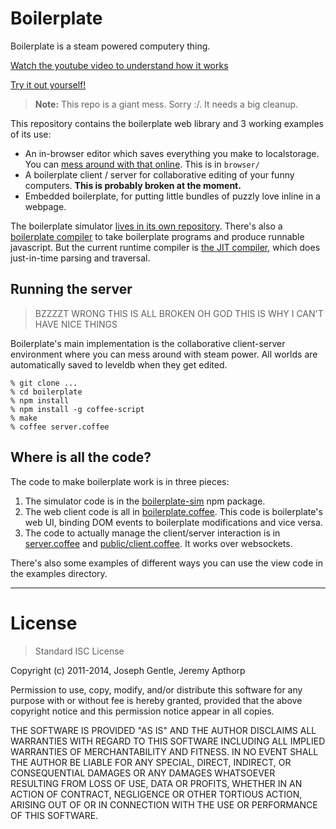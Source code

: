 Boilerplate
===========

Boilerplate is a steam powered computery thing.

[Watch the youtube video to understand how it works](https://youtu.be/jLET1hwIsIk)

[Try it out yourself!](https://josephg.com/boilerplate/)

> **Note:** This repo is a giant mess. Sorry :/. It needs a big cleanup.

This repository contains the boilerplate web library and 3 working examples of
its use:

- An in-browser editor which saves everything you make to localstorage. You can
  [mess around with that online](https://josephg.com/boilerplate/). This is in `browser/`
- A boilerplate client / server for collaborative editing of your funny
  computers. **This is probably broken at the moment.**
- Embedded boilerplate, for putting little bundles of puzzly love inline in a
  webpage.

The boilerplate simulator [lives in its own
repository](https://github.com/josephg/boilerplate-sim). There's also a
[boilerplate compiler](https://github.com/josephg/boilerplate-compiler) to take
boilerplate programs and produce runnable javascript. But the current runtime compiler is [the JIT compiler](https://github.com/josephg/boilerplate-jit), which does just-in-time parsing and traversal.


## Running the server

> BZZZZT WRONG THIS IS ALL BROKEN OH GOD THIS IS WHY I CAN'T HAVE NICE THINGS

Boilerplate's main implementation is the collaborative client-server
environment where you can mess around with steam power. All worlds are
automatically saved to leveldb when they get edited.

```
% git clone ...
% cd boilerplate
% npm install
% npm install -g coffee-script
% make
% coffee server.coffee
```

## Where is all the code?

The code to make boilerplate work is in three pieces:

1. The simulator code is in the [boilerplate-sim](https://www.npmjs.org/package/boilerplate-sim) npm package.
2. The web client code is all in
[boilerplate.coffee](public/boilerplate.coffee).
This code is boilerplate's web UI, binding DOM events to boilerplate
modifications and vice versa.
3. The code to actually manage the client/server interaction is in
[server.coffee](server.coffee) and
[public/client.coffee](public/client.coffee). It works over websockets.

There's also some examples of different ways you can use the view code in the examples directory.





---

# License

> Standard ISC License

Copyright (c) 2011-2014, Joseph Gentle, Jeremy Apthorp

Permission to use, copy, modify, and/or distribute this software for any
purpose with or without fee is hereby granted, provided that the above
copyright notice and this permission notice appear in all copies.

THE SOFTWARE IS PROVIDED "AS IS" AND THE AUTHOR DISCLAIMS ALL WARRANTIES WITH
REGARD TO THIS SOFTWARE INCLUDING ALL IMPLIED WARRANTIES OF MERCHANTABILITY AND
FITNESS. IN NO EVENT SHALL THE AUTHOR BE LIABLE FOR ANY SPECIAL, DIRECT,
INDIRECT, OR CONSEQUENTIAL DAMAGES OR ANY DAMAGES WHATSOEVER RESULTING FROM
LOSS OF USE, DATA OR PROFITS, WHETHER IN AN ACTION OF CONTRACT, NEGLIGENCE OR
OTHER TORTIOUS ACTION, ARISING OUT OF OR IN CONNECTION WITH THE USE OR
PERFORMANCE OF THIS SOFTWARE.


